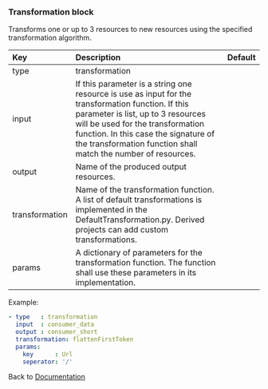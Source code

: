 ### <a name="manual"></a> Transformation block

Transforms one or up to 3 resources to new resources using the specified transformation algorithm.


| Key       |      Description      | Default |
|:----------|:--------------------- |:-------------- |
| type      | transformation                |        |
| input     | If this parameter is a string one resource is use as input for the transformation function. If this parameter is  list, up to 3 resources will be used for the transformation function. In this case the signature of the transformation function shall match the number of resources.   |        |
| output    |  Name of the produced output resources.     |        |
| transformation    |  Name of the transformation function. A list of default transformations is implemented in the DefaultTransformation.py. Derived projects can add custom transformations.   |
| params    |  A dictionary of parameters for the transformation function. The function shall use these parameters in its implementation.       |  |

Example:
```YAML
- type   : transformation
  input  : consumer_data
  output : consumer_short
  transformation: flattenFirstToken
  params:
    key      : Url
    seperator: '/'

```

Back to [Documentation](../../../README.md#block_data)
